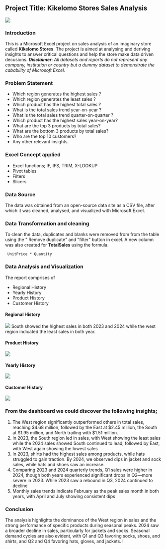 
## Project Title: Kikelomo Stores Sales Analysis

![](6946EF2B-755F-4352-83A7-7A1D1277AFCF_4_5005_c.jpeg)

### Introduction
This is a Microsoft Excel project on sales analysis of an imaginary store called **Kikelomo Stores**. 
The project is aimed at analysing and deriving insights to answer critical questions and help the store make data driven decusions.
**_Disclaimer_**: _All datasets and reports do not represent any company, institution or country but a dummy dataset to demonstrate the cabability of Microsoft  Excel._

### Problem Statement
- Which region generates the highest sales ?
- Which region generates the least sales ?
- Which product has the highest total sales ?
- What is the total sales trend year-on-year ?
- What is the total sales trend quarter-on-quarter ?
- Which product has the highest sales  year-on-year?
- What are the top 3 products by total sales? 
- What are the bottom 3 products by total sales?
- Who are the top 10 customers?
- Any other relevant insights.

### Excel Concept applied
- Excel functions; IF, IFS, TRIM, X-LOOKUP
- Pivot tables
- Filters
- Slicers

### Data Source
The data was obtained from an open-source data site as a CSV file, after which it was cleaned, analysed, and visualized with Microsoft Excel.

### Data Transformation and cleaning
To clean the data, duplicates and blanks were removed from from the table using the " Remove duplicate" and "filter" button in excel.
A new column was also created for  **TotalSales** using the formula.
``` excel
 UnitPrice * Quantity
```
### Data Analysis and Visualization
The report comprises of 
- Regional History
- Yearly History
- Product History
- Customer History

#### Regional History
![](11C282BA-CB08-4CE5-89FB-763170866BBC_1_201_a.jpeg)
South showed the highest sales in both 2023 and 2024 while the west region indicated the least sales in both year.

#### Product History
![](3120E8E9-A1E9-4025-9DDF-8722EDEDA3A4_1_201_a.jpeg)


#### Yearly History
![](4E6F066C-ED6A-47B0-A7AD-72C7EF6FB919_1_201_a.jpeg)

#### Customer History
![](FCCE545F-32F3-437B-A71D-FE475100BC04_1_201_a.jpeg)


### From the dashboard we could discover the following insights;
1.	The West region significantly outperformed others in total sales, reaching $4.68 million, followed by the East at $2.45 million, the South at $1.95 million, and North trailing with $1.51 million.
2.	In 2023, the South region led in sales, with West showing the least sales while the 2024 sales showed  South continued to lead, followed by East, with West again showing the lowest sales
3.	In 2023, shirts had the highest sales among products, while hats struggled to gain traction. By 2024, we observed dips in jacket and sock sales, while hats and shoes saw an increase.
4.	Comparing 2023 and 2024 quarterly trends, Q1 sales were higher in 2024, though both years experienced significant drops in Q2—more severe in 2023. While 2023 saw a rebound in Q3, 2024 continued to decline
5.	Monthly sales trends indicate February as the peak sales month in both years, with April and July showing consistent dips

### Conclusion
The analysis highlights the dominance of the West region in sales and the strong performance of specific products during seasonal peaks. 2024 saw a broader decline in sales, particularly for jackets and socks. Seasonal demand cycles are also evident, with Q1 and Q3 favoring socks, shoes, and shirts, and Q2 and Q4 favoring hats, gloves, and jackets. !





